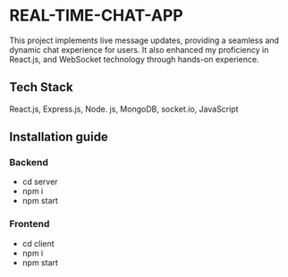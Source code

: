 # REAL-TIME-CHAT-APP
This project implements live message updates, providing a seamless and dynamic chat experience for users. It also enhanced my proficiency in React.js, and WebSocket technology through hands-on experience.

## Tech Stack
React.js, Express.js, Node. js, MongoDB, socket.io, JavaScript

## Installation guide
### Backend
* cd server
* npm i  <br>
* npm start

### Frontend
* cd client
* npm i  <br>
* npm start
